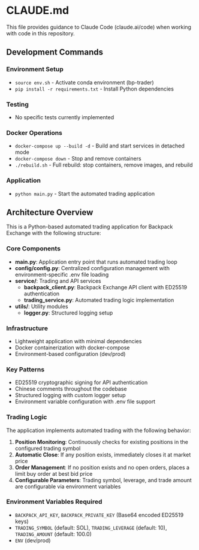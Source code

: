# CLAUDE.md

This file provides guidance to Claude Code (claude.ai/code) when working with code in this repository.

## Development Commands

### Environment Setup
- `source env.sh` - Activate conda environment (bp-trader)
- `pip install -r requirements.txt` - Install Python dependencies

### Testing
- No specific tests currently implemented

### Docker Operations
- `docker-compose up --build -d` - Build and start services in detached mode
- `docker-compose down` - Stop and remove containers
- `./rebuild.sh` - Full rebuild: stop containers, remove images, and rebuild

### Application
- `python main.py` - Start the automated trading application

## Architecture Overview

This is a Python-based automated trading application for Backpack Exchange with the following structure:

### Core Components
- **main.py**: Application entry point that runs automated trading loop
- **config/config.py**: Centralized configuration management with environment-specific .env file loading
- **service/**: Trading and API services
  - **backpack_client.py**: Backpack Exchange API client with ED25519 authentication
  - **trading_service.py**: Automated trading logic implementation
- **utils/**: Utility modules
  - **logger.py**: Structured logging setup

### Infrastructure
- Lightweight application with minimal dependencies
- Docker containerization with docker-compose
- Environment-based configuration (dev/prod)

### Key Patterns
- ED25519 cryptographic signing for API authentication
- Chinese comments throughout the codebase
- Structured logging with custom logger setup
- Environment variable configuration with .env file support

### Trading Logic
The application implements automated trading with the following behavior:
1. **Position Monitoring**: Continuously checks for existing positions in the configured trading symbol
2. **Automatic Close**: If any position exists, immediately closes it at market price
3. **Order Management**: If no position exists and no open orders, places a limit buy order at best bid price
4. **Configurable Parameters**: Trading symbol, leverage, and trade amount are configurable via environment variables

### Environment Variables Required
- `BACKPACK_API_KEY`, `BACKPACK_PRIVATE_KEY` (Base64 encoded ED25519 keys)
- `TRADING_SYMBOL` (default: SOL), `TRADING_LEVERAGE` (default: 10), `TRADING_AMOUNT` (default: 100.0)
- `ENV` (dev/prod)